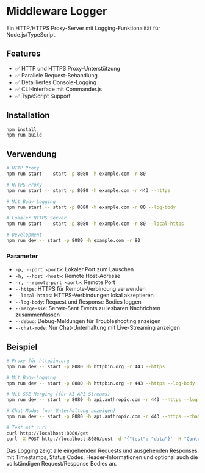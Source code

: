 # Middleware Logger

Ein HTTP/HTTPS Proxy-Server mit Logging-Funktionalität für Node.js/TypeScript.

## Features

- ✅ HTTP und HTTPS Proxy-Unterstützung
- ✅ Parallele Request-Behandlung
- ✅ Detailliertes Console-Logging
- ✅ CLI-Interface mit Commander.js
- ✅ TypeScript Support

## Installation

```bash
npm install
npm run build
```

## Verwendung

```bash
# HTTP Proxy
npm run start -- start -p 8080 -h example.com -r 80

# HTTPS Proxy
npm run start -- start -p 8080 -h example.com -r 443 --https

# Mit Body-Logging
npm run start -- start -p 8080 -h example.com -r 80 --log-body

# Lokaler HTTPS Server
npm run start -- start -p 8080 -h example.com -r 80 --local-https

# Development
npm run dev -- start -p 8080 -h example.com -r 80
```

### Parameter

- `-p, --port <port>`: Lokaler Port zum Lauschen
- `-h, --host <host>`: Remote Host-Adresse
- `-r, --remote-port <port>`: Remote Port
- `--https`: HTTPS für Remote-Verbindung verwenden
- `--local-https`: HTTPS-Verbindungen lokal akzeptieren
- `--log-body`: Request und Response Bodies loggen
- `--merge-sse`: Server-Sent Events zu lesbaren Nachrichten zusammenfassen
- `--debug`: Debug-Meldungen für Troubleshooting anzeigen
- `--chat-mode`: Nur Chat-Unterhaltung mit Live-Streaming anzeigen

## Beispiel

```bash
# Proxy für httpbin.org
npm run dev -- start -p 8080 -h httpbin.org -r 443 --https

# Mit Body-Logging
npm run dev -- start -p 8080 -h httpbin.org -r 443 --https --log-body

# Mit SSE Merging (für AI API Streams)
npm run dev -- start -p 8080 -h api.anthropic.com -r 443 --https --log-body --merge-sse

# Chat-Modus (nur Unterhaltung anzeigen)
npm run dev -- start -p 8080 -h api.anthropic.com -r 443 --https --chat-mode

# Test mit curl
curl http://localhost:8080/get
curl -X POST http://localhost:8080/post -d '{"test": "data"}' -H "Content-Type: application/json"
```

Das Logging zeigt alle eingehenden Requests und ausgehenden Responses mit Timestamps, Status Codes, Header-Informationen und optional auch die vollständigen Request/Response Bodies an.
